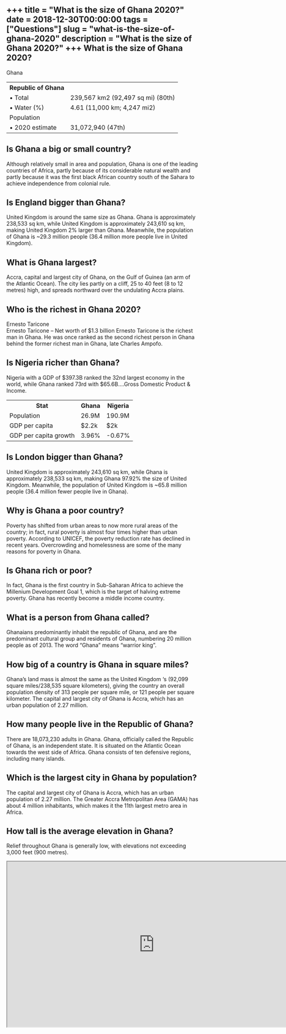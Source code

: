 +++
title = "What is the size of Ghana 2020?"
date = 2018-12-30T00:00:00
tags = ["Questions"]
slug = "what-is-the-size-of-ghana-2020"
description = "What is the size of Ghana 2020?"
+++
What is the size of Ghana 2020?
-------------------------------

Ghana

<table><tr><th>Republic of Ghana</th></tr><tr><td>• Total</td><td>239,567 km2 (92,497 sq mi) (80th)</td></tr><tr><td>• Water (%)</td><td>4.61 (11,000 km; 4,247 mi2)</td></tr><tr><td>Population</td></tr><tr><td>• 2020 estimate</td><td>31,072,940 (47th)</td></tr></table>

Is Ghana a big or small country?
--------------------------------

Although relatively small in area and population, Ghana is one of the leading countries of Africa, partly because of its considerable natural wealth and partly because it was the first black African country south of the Sahara to achieve independence from colonial rule.

Is England bigger than Ghana?
-----------------------------

United Kingdom is around the same size as Ghana. Ghana is approximately 238,533 sq km, while United Kingdom is approximately 243,610 sq km, making United Kingdom 2% larger than Ghana. Meanwhile, the population of Ghana is ~29.3 million people (36.4 million more people live in United Kingdom).

What is Ghana largest?
----------------------

Accra, capital and largest city of Ghana, on the Gulf of Guinea (an arm of the Atlantic Ocean). The city lies partly on a cliff, 25 to 40 feet (8 to 12 metres) high, and spreads northward over the undulating Accra plains.

Who is the richest in Ghana 2020?
---------------------------------

Ernesto Taricone  
Ernesto Taricone – Net worth of $1.3 billion Ernesto Taricone is the richest man in Ghana. He was once ranked as the second richest person in Ghana behind the former richest man in Ghana, late Charles Ampofo.

Is Nigeria richer than Ghana?
-----------------------------

Nigeria with a GDP of $397.3B ranked the 32nd largest economy in the world, while Ghana ranked 73rd with $65.6B….Gross Domestic Product &amp; Income.

<table><tr><th>Stat</th><th>Ghana</th><th>Nigeria</th></tr><tr><td>Population</td><td>26.9M</td><td>190.9M</td></tr><tr><td>GDP per capita</td><td>$2.2k</td><td>$2k</td></tr><tr><td>GDP per capita growth</td><td>3.96%</td><td>-0.67%</td></tr></table>

Is London bigger than Ghana?
----------------------------

United Kingdom is approximately 243,610 sq km, while Ghana is approximately 238,533 sq km, making Ghana 97.92% the size of United Kingdom. Meanwhile, the population of United Kingdom is ~65.8 million people (36.4 million fewer people live in Ghana).

Why is Ghana a poor country?
----------------------------

Poverty has shifted from urban areas to now more rural areas of the country; in fact, rural poverty is almost four times higher than urban poverty. According to UNICEF, the poverty reduction rate has declined in recent years. Overcrowding and homelessness are some of the many reasons for poverty in Ghana.

Is Ghana rich or poor?
----------------------

In fact, Ghana is the first country in Sub-Saharan Africa to achieve the Millenium Development Goal 1, which is the target of halving extreme poverty. Ghana has recently become a middle income country.

What is a person from Ghana called?
-----------------------------------

Ghanaians predominantly inhabit the republic of Ghana, and are the predominant cultural group and residents of Ghana, numbering 20 million people as of 2013. The word “Ghana” means “warrior king”.

How big of a country is Ghana in square miles?
----------------------------------------------

Ghana’s land mass is almost the same as the United Kingdom ‘s (92,099 square miles/238,535 square kilometers), giving the country an overall population density of 313 people per square mile, or 121 people per square kilometer. The capital and largest city of Ghana is Accra, which has an urban population of 2.27 million.

How many people live in the Republic of Ghana?
----------------------------------------------

There are 18,073,230 adults in Ghana. Ghana, officially called the Republic of Ghana, is an independent state. It is situated on the Atlantic Ocean towards the west side of Africa. Ghana consists of ten defensive regions, including many islands.

Which is the largest city in Ghana by population?
-------------------------------------------------

The capital and largest city of Ghana is Accra, which has an urban population of 2.27 million. The Greater Accra Metropolitan Area (GAMA) has about 4 million inhabitants, which makes it the 11th largest metro area in Africa.

How tall is the average elevation in Ghana?
-------------------------------------------

Relief throughout Ghana is generally low, with elevations not exceeding 3,000 feet (900 metres).

<iframe allow="accelerometer; autoplay; clipboard-write; encrypted-media; gyroscope; picture-in-picture" allowfullscreen="" class="__youtube_prefs__  epyt-is-override  no-lazyload" data-no-lazy="1" data-origheight="433" data-origwidth="770" data-skipgform_ajax_framebjll="" height="433" id="_ytid_67279" loading="lazy" src="https://www.youtube.com/embed/FwKwa5fRKR4?enablejsapi=1&autoplay=0&cc_load_policy=0&cc_lang_pref=&iv_load_policy=1&loop=0&modestbranding=0&rel=1&fs=1&playsinline=0&autohide=2&theme=dark&color=red&controls=1&" title="YouTube player" width="770"></iframe>